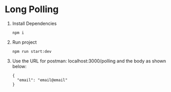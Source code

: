 # Long Polling

1. Install Dependencies
    ```
    npm i
    ```
2. Run project
    ```
    npm run start:dev
    ```
3. Use the URL for postman: localhost:3000/polling and the body as shown below:
    ```
    {
      "email": "email@email"
    }
    ```